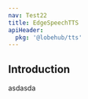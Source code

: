 ```yaml
---
nav: Test22
title: EdgeSpeechTTS
apiHeader:
  pkg: '@lobehub/tts'
---
```

## Introduction

asdasda

